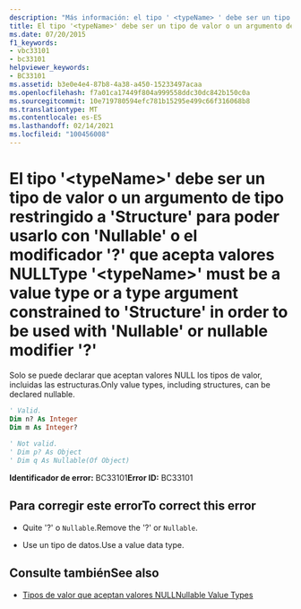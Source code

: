 ```yaml
---
description: "Más información: el tipo ' <typeName> ' debe ser un tipo de valor o un argumento de tipo restringido a ' Structure ' para poder usarlo con ' Nullable ' o el modificador '? ' que acepta valores NULL"
title: El tipo '<typeName>' debe ser un tipo de valor o un argumento de tipo restringido a 'Structure' para poder usarlo con 'Nullable' o el modificador '?' que acepta valores NULL
ms.date: 07/20/2015
f1_keywords:
- vbc33101
- bc33101
helpviewer_keywords:
- BC33101
ms.assetid: b3e0e4e4-87b8-4a38-a450-15233497acaa
ms.openlocfilehash: f7a01ca17449f804a999558ddc30dc842b150c0a
ms.sourcegitcommit: 10e719780594efc781b15295e499c66f316068b8
ms.translationtype: MT
ms.contentlocale: es-ES
ms.lasthandoff: 02/14/2021
ms.locfileid: "100456008"
---
```

# <a name="type-typename-must-be-a-value-type-or-a-type-argument-constrained-to-structure-in-order-to-be-used-with-nullable-or-nullable-modifier-"></a><span data-ttu-id="18a84-103">El tipo '\<typeName>' debe ser un tipo de valor o un argumento de tipo restringido a 'Structure' para poder usarlo con 'Nullable' o el modificador '?' que acepta valores NULL</span><span class="sxs-lookup"><span data-stu-id="18a84-103">Type '\<typeName>' must be a value type or a type argument constrained to 'Structure' in order to be used with 'Nullable' or nullable modifier '?'</span></span>

<span data-ttu-id="18a84-104">Solo se puede declarar que aceptan valores NULL los tipos de valor, incluidas las estructuras.</span><span class="sxs-lookup"><span data-stu-id="18a84-104">Only value types, including structures, can be declared nullable.</span></span>  
  
```vb  
' Valid.  
Dim n? As Integer  
Dim m As Integer?  
  
' Not valid.  
' Dim p? As Object  
' Dim q As Nullable(Of Object)  
```  
  
 <span data-ttu-id="18a84-105">**Identificador de error:** BC33101</span><span class="sxs-lookup"><span data-stu-id="18a84-105">**Error ID:** BC33101</span></span>  
  
## <a name="to-correct-this-error"></a><span data-ttu-id="18a84-106">Para corregir este error</span><span class="sxs-lookup"><span data-stu-id="18a84-106">To correct this error</span></span>  
  
- <span data-ttu-id="18a84-107">Quite '?' o `Nullable`.</span><span class="sxs-lookup"><span data-stu-id="18a84-107">Remove the '?' or `Nullable`.</span></span>  
  
- <span data-ttu-id="18a84-108">Use un tipo de datos.</span><span class="sxs-lookup"><span data-stu-id="18a84-108">Use a value data type.</span></span>  
  
## <a name="see-also"></a><span data-ttu-id="18a84-109">Consulte también</span><span class="sxs-lookup"><span data-stu-id="18a84-109">See also</span></span>

- [<span data-ttu-id="18a84-110">Tipos de valor que aceptan valores NULL</span><span class="sxs-lookup"><span data-stu-id="18a84-110">Nullable Value Types</span></span>](../programming-guide/language-features/data-types/nullable-value-types.md)
